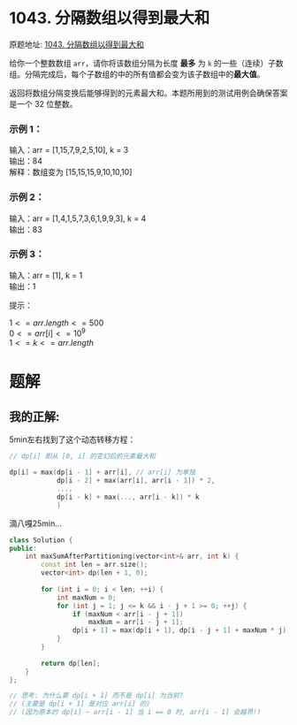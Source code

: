 # 1043. 分隔数组以得到最大和
原题地址: [1043. 分隔数组以得到最大和](https://leetcode.cn/problems/partition-array-for-maximum-sum/description/)

给你一个整数数组 `arr`，请你将该数组分隔为长度 **最多** 为 `k` 的一些（连续）子数组。分隔完成后，每个子数组的中的所有值都会变为该子数组中的**最大值**。

返回将数组分隔变换后能够得到的元素最大和。本题所用到的测试用例会确保答案是一个 32 位整数。


### 示例 1：

输入：arr = [1,15,7,9,2,5,10], k = 3<br>
输出：84<br>
解释：数组变为 [15,15,15,9,10,10,10]
### 示例 2：

输入：arr = [1,4,1,5,7,3,6,1,9,9,3], k = 4<br>
输出：83
### 示例 3：

输入：arr = [1], k = 1<br>
输出：1
 

提示：

$1 <= arr.length <= 500$<br>
$0 <= arr[i] <= 10^9$ <br>
$1 <= k <= arr.length$

# 题解
## 我的正解:
5min左右找到了这个动态转移方程：

```C++
// dp[i] 即从 [0, i] 的变幻后的元素最大和

dp[i] = max(dp[i - 1] + arr[i], // arr[i] 为单独
            dp[i - 2] + max(arr[i], arr[i - 1]) * 2,
            ...,
            dp[i - k] + max(..., arr[i - k]) * k
            )
```

滴八嘎25min...
```C++
class Solution {
public:
    int maxSumAfterPartitioning(vector<int>& arr, int k) {
        const int len = arr.size();
        vector<int> dp(len + 1, 0);
    
        for (int i = 0; i < len; ++i) {
            int maxNum = 0;
            for (int j = 1; j <= k && i - j + 1 >= 0; ++j) {
                if (maxNum < arr[i - j + 1])
                    maxNum = arr[i - j + 1];
                dp[i + 1] = max(dp[i + 1], dp[i - j + 1] + maxNum * j);
            }
        }
    
        return dp[len];
    }
};

// 思考: 为什么要 dp[i + 1] 而不是 dp[i] 为当前?
// (主要是 dp[i + 1] 是对应 arr[i] 的)
// (因为原本的 dp[i] ~ arr[i - 1] 当 i == 0 时, arr[i - 1] 会越界!)
```